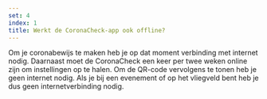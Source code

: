 ```yaml
---
set: 4
index: 1
title: Werkt de CoronaCheck-app ook offline?
---
```

Om je coronabewijs te maken heb je op dat moment verbinding met internet nodig. Daarnaast moet de CoronaCheck een keer per twee weken online zijn om instellingen op te halen. Om de QR-code vervolgens te tonen heb je geen internet nodig. Als je bij een evenement of op het vliegveld bent heb je dus geen internetverbinding nodig. 
